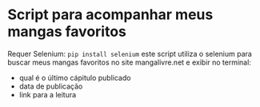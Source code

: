 # Script para acompanhar meus mangas favoritos
Requer Selenium: `pip install selenium`
este script utiliza o selenium para buscar meus mangas favoritos no site mangalivre.net e exibir no terminal:
- qual é o último cápitulo publicado
- data de publicação
- link para a leitura